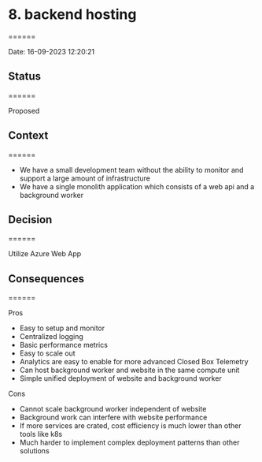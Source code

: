
# 8. backend hosting
======

Date: 16-09-2023 12:20:21

## Status
======

Proposed

## Context
======

* We have a small development team without the ability to monitor and support a large amount of infrastructure
* We have a single monolith application which consists of a web api and a background worker

## Decision
======

Utilize Azure Web App

## Consequences
======

Pros
* Easy to setup and monitor
* Centralized logging
* Basic performance metrics
* Easy to scale out
* Analytics are easy to enable for more advanced Closed Box Telemetry
* Can host background worker and website in the same compute unit
* Simple unified deployment of website and background worker

Cons
* Cannot scale background worker independent of website
* Background work can interfere with website performance
* If more services are crated, cost efficiency is much lower than other tools like k8s
* Much harder to implement complex deployment patterns than other solutions
